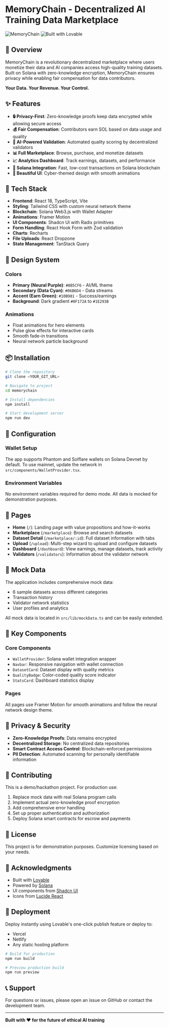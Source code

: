 # MemoryChain - Decentralized AI Training Data Marketplace

![MemoryChain](https://img.shields.io/badge/Powered%20by-Solana-blueviolet)
![Built with Lovable](https://img.shields.io/badge/Built%20with-Lovable-ff69b4)

## 🧠 Overview

MemoryChain is a revolutionary decentralized marketplace where users monetize their data and AI companies access high-quality training datasets. Built on Solana with zero-knowledge encryption, MemoryChain ensures privacy while enabling fair compensation for data contributors.

**Your Data. Your Revenue. Your Control.**

## ✨ Features

- **🔒 Privacy-First**: Zero-knowledge proofs keep data encrypted while allowing secure access
- **💰 Fair Compensation**: Contributors earn SOL based on data usage and quality
- **🤖 AI-Powered Validation**: Automated quality scoring by decentralized validators
- **📊 Full Marketplace**: Browse, purchase, and monetize datasets
- **📈 Analytics Dashboard**: Track earnings, datasets, and performance
- **🔗 Solana Integration**: Fast, low-cost transactions on Solana blockchain
- **🎨 Beautiful UI**: Cyber-themed design with smooth animations

## 🚀 Tech Stack

- **Frontend**: React 18, TypeScript, Vite
- **Styling**: Tailwind CSS with custom neural network theme
- **Blockchain**: Solana Web3.js with Wallet Adapter
- **Animations**: Framer Motion
- **UI Components**: Shadcn UI with Radix primitives
- **Form Handling**: React Hook Form with Zod validation
- **Charts**: Recharts
- **File Uploads**: React Dropzone
- **State Management**: TanStack Query

## 🎨 Design System

### Colors
- **Primary (Neural Purple)**: `#8B5CF6` - AI/ML theme
- **Secondary (Data Cyan)**: `#06B6D4` - Data streams
- **Accent (Earn Green)**: `#10B981` - Success/earnings
- **Background**: Dark gradient `#0F172A` to `#1E293B`

### Animations
- Float animations for hero elements
- Pulse glow effects for interactive cards
- Smooth fade-in transitions
- Neural network particle background

## 📦 Installation

```bash
# Clone the repository
git clone <YOUR_GIT_URL>

# Navigate to project
cd memorychain

# Install dependencies
npm install

# Start development server
npm run dev
```

## 🔧 Configuration

### Wallet Setup
The app supports Phantom and Solflare wallets on Solana Devnet by default. To use mainnet, update the network in `src/components/WalletProvider.tsx`.

### Environment Variables
No environment variables required for demo mode. All data is mocked for demonstration purposes.

## 📱 Pages

- **Home** (`/`): Landing page with value propositions and how-it-works
- **Marketplace** (`/marketplace`): Browse and search datasets
- **Dataset Detail** (`/marketplace/:id`): Full dataset information with tabs
- **Upload** (`/upload`): Multi-step wizard to upload and configure datasets
- **Dashboard** (`/dashboard`): View earnings, manage datasets, track activity
- **Validators** (`/validators`): Information about the validator network

## 🧪 Mock Data

The application includes comprehensive mock data:
- 6 sample datasets across different categories
- Transaction history
- Validator network statistics
- User profiles and analytics

All mock data is located in `src/lib/mockData.ts` and can be easily extended.

## 🎯 Key Components

### Core Components
- `WalletProvider`: Solana wallet integration wrapper
- `Navbar`: Responsive navigation with wallet connection
- `DatasetCard`: Dataset display with quality metrics
- `QualityBadge`: Color-coded quality score indicator
- `StatsCard`: Dashboard statistics display

### Pages
All pages use Framer Motion for smooth animations and follow the neural network design theme.

## 🔐 Privacy & Security

- **Zero-Knowledge Proofs**: Data remains encrypted
- **Decentralized Storage**: No centralized data repositories
- **Smart Contract Access Control**: Blockchain-enforced permissions
- **PII Detection**: Automated scanning for personally identifiable information

## 🤝 Contributing

This is a demo/hackathon project. For production use:
1. Replace mock data with real Solana program calls
2. Implement actual zero-knowledge proof encryption
3. Add comprehensive error handling
4. Set up proper authentication and authorization
5. Deploy Solana smart contracts for escrow and payments

## 📄 License

This project is for demonstration purposes. Customize licensing based on your needs.

## 🙏 Acknowledgments

- Built with [Lovable](https://lovable.dev)
- Powered by [Solana](https://solana.com)
- UI components from [Shadcn UI](https://ui.shadcn.com)
- Icons from [Lucide React](https://lucide.dev)

## 🚀 Deployment

Deploy instantly using Lovable's one-click publish feature or deploy to:
- Vercel
- Netlify
- Any static hosting platform

```bash
# Build for production
npm run build

# Preview production build
npm run preview
```

## 📞 Support

For questions or issues, please open an issue on GitHub or contact the development team.

---

**Built with ❤️ for the future of ethical AI training**
